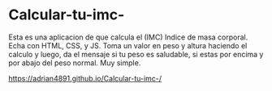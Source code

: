 # Calcular-tu-imc-
Esta es una aplicacion de que calcula el (IMC) Indice de masa corporal.
Echa con HTML, CSS, y JS. Toma un valor en peso y altura haciendo el calculo
y luego, da el mensaje si tu peso es saludable, si estas por encima y por abajo
del peso normal. Muy simple.
 
https://adrian4891.github.io/Calcular-tu-imc-/
